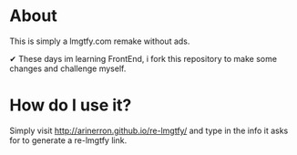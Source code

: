 # About
This is simply a lmgtfy.com remake without ads. 

✔ These days im learning FrontEnd, i fork this repository to make some changes and challenge myself.

# How do I use it?
Simply visit http://arinerron.github.io/re-lmgtfy/ and type in the info it asks for to generate a re-lmgtfy link.
